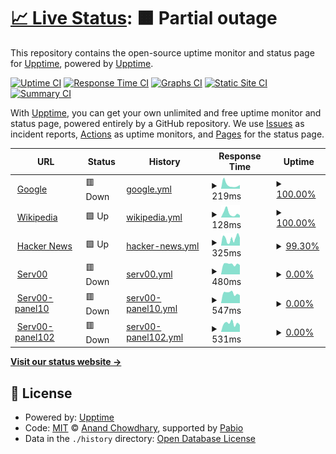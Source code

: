 # [📈 Live Status](https://demo.upptime.js.org): <!--live status--> **🟧 Partial outage**

This repository contains the open-source uptime monitor and status page for [Upptime](https://upptime.js.org), powered by [Upptime](https://github.com/upptime/upptime).

[![Uptime CI](https://github.com/Leapzhang/upptime/workflows/Uptime%20CI/badge.svg)](https://github.com/Leapzhang/upptime/actions?query=workflow%3A%22Uptime+CI%22)
[![Response Time CI](https://github.com/Leapzhang/upptime/workflows/Response%20Time%20CI/badge.svg)](https://github.com/Leapzhang/upptime/actions?query=workflow%3A%22Response+Time+CI%22)
[![Graphs CI](https://github.com/Leapzhang/upptime/workflows/Graphs%20CI/badge.svg)](https://github.com/Leapzhang/upptime/actions?query=workflow%3A%22Graphs+CI%22)
[![Static Site CI](https://github.com/Leapzhang/upptime/workflows/Static%20Site%20CI/badge.svg)](https://github.com/Leapzhang/upptime/actions?query=workflow%3A%22Static+Site+CI%22)
[![Summary CI](https://github.com/Leapzhang/upptime/workflows/Summary%20CI/badge.svg)](https://github.com/Leapzhang/upptime/actions?query=workflow%3A%22Summary+CI%22)

With [Upptime](https://upptime.js.org), you can get your own unlimited and free uptime monitor and status page, powered entirely by a GitHub repository. We use [Issues](https://github.com/upptime/upptime/issues) as incident reports, [Actions](https://github.com/Leapzhang/upptime/actions) as uptime monitors, and [Pages](https://demo.upptime.js.org) for the status page.

<!--start: status pages-->
<!-- This summary is generated by Upptime (https://github.com/upptime/upptime) -->
<!-- Do not edit this manually, your changes will be overwritten -->
<!-- prettier-ignore -->
| URL | Status | History | Response Time | Uptime |
| --- | ------ | ------- | ------------- | ------ |
| <img alt="" src="https://icons.duckduckgo.com/ip3/www.google.com.ico" height="13"> [Google](https://www.google.com) | 🟥 Down | [google.yml](https://github.com/Leapzhang/upptime/commits/HEAD/history/google.yml) | <details><summary><img alt="Response time graph" src="./graphs/google/response-time-week.png" height="20"> 219ms</summary><br><a href="https://demo.upptime.js.org/history/google"><img alt="Response time 116" src="https://img.shields.io/endpoint?url=https%3A%2F%2Fraw.githubusercontent.com%2FLeapzhang%2Fupptime%2FHEAD%2Fapi%2Fgoogle%2Fresponse-time.json"></a><br><a href="https://demo.upptime.js.org/history/google"><img alt="24-hour response time 326" src="https://img.shields.io/endpoint?url=https%3A%2F%2Fraw.githubusercontent.com%2FLeapzhang%2Fupptime%2FHEAD%2Fapi%2Fgoogle%2Fresponse-time-day.json"></a><br><a href="https://demo.upptime.js.org/history/google"><img alt="7-day response time 219" src="https://img.shields.io/endpoint?url=https%3A%2F%2Fraw.githubusercontent.com%2FLeapzhang%2Fupptime%2FHEAD%2Fapi%2Fgoogle%2Fresponse-time-week.json"></a><br><a href="https://demo.upptime.js.org/history/google"><img alt="30-day response time 132" src="https://img.shields.io/endpoint?url=https%3A%2F%2Fraw.githubusercontent.com%2FLeapzhang%2Fupptime%2FHEAD%2Fapi%2Fgoogle%2Fresponse-time-month.json"></a><br><a href="https://demo.upptime.js.org/history/google"><img alt="1-year response time 116" src="https://img.shields.io/endpoint?url=https%3A%2F%2Fraw.githubusercontent.com%2FLeapzhang%2Fupptime%2FHEAD%2Fapi%2Fgoogle%2Fresponse-time-year.json"></a></details> | <details><summary><a href="https://demo.upptime.js.org/history/google">100.00%</a></summary><a href="https://demo.upptime.js.org/history/google"><img alt="All-time uptime 100.00%" src="https://img.shields.io/endpoint?url=https%3A%2F%2Fraw.githubusercontent.com%2FLeapzhang%2Fupptime%2FHEAD%2Fapi%2Fgoogle%2Fuptime.json"></a><br><a href="https://demo.upptime.js.org/history/google"><img alt="24-hour uptime 99.99%" src="https://img.shields.io/endpoint?url=https%3A%2F%2Fraw.githubusercontent.com%2FLeapzhang%2Fupptime%2FHEAD%2Fapi%2Fgoogle%2Fuptime-day.json"></a><br><a href="https://demo.upptime.js.org/history/google"><img alt="7-day uptime 100.00%" src="https://img.shields.io/endpoint?url=https%3A%2F%2Fraw.githubusercontent.com%2FLeapzhang%2Fupptime%2FHEAD%2Fapi%2Fgoogle%2Fuptime-week.json"></a><br><a href="https://demo.upptime.js.org/history/google"><img alt="30-day uptime 100.00%" src="https://img.shields.io/endpoint?url=https%3A%2F%2Fraw.githubusercontent.com%2FLeapzhang%2Fupptime%2FHEAD%2Fapi%2Fgoogle%2Fuptime-month.json"></a><br><a href="https://demo.upptime.js.org/history/google"><img alt="1-year uptime 100.00%" src="https://img.shields.io/endpoint?url=https%3A%2F%2Fraw.githubusercontent.com%2FLeapzhang%2Fupptime%2FHEAD%2Fapi%2Fgoogle%2Fuptime-year.json"></a></details>
| <img alt="" src="https://icons.duckduckgo.com/ip3/en.wikipedia.org.ico" height="13"> [Wikipedia](https://en.wikipedia.org) | 🟩 Up | [wikipedia.yml](https://github.com/Leapzhang/upptime/commits/HEAD/history/wikipedia.yml) | <details><summary><img alt="Response time graph" src="./graphs/wikipedia/response-time-week.png" height="20"> 128ms</summary><br><a href="https://demo.upptime.js.org/history/wikipedia"><img alt="Response time 209" src="https://img.shields.io/endpoint?url=https%3A%2F%2Fraw.githubusercontent.com%2FLeapzhang%2Fupptime%2FHEAD%2Fapi%2Fwikipedia%2Fresponse-time.json"></a><br><a href="https://demo.upptime.js.org/history/wikipedia"><img alt="24-hour response time 65" src="https://img.shields.io/endpoint?url=https%3A%2F%2Fraw.githubusercontent.com%2FLeapzhang%2Fupptime%2FHEAD%2Fapi%2Fwikipedia%2Fresponse-time-day.json"></a><br><a href="https://demo.upptime.js.org/history/wikipedia"><img alt="7-day response time 128" src="https://img.shields.io/endpoint?url=https%3A%2F%2Fraw.githubusercontent.com%2FLeapzhang%2Fupptime%2FHEAD%2Fapi%2Fwikipedia%2Fresponse-time-week.json"></a><br><a href="https://demo.upptime.js.org/history/wikipedia"><img alt="30-day response time 235" src="https://img.shields.io/endpoint?url=https%3A%2F%2Fraw.githubusercontent.com%2FLeapzhang%2Fupptime%2FHEAD%2Fapi%2Fwikipedia%2Fresponse-time-month.json"></a><br><a href="https://demo.upptime.js.org/history/wikipedia"><img alt="1-year response time 209" src="https://img.shields.io/endpoint?url=https%3A%2F%2Fraw.githubusercontent.com%2FLeapzhang%2Fupptime%2FHEAD%2Fapi%2Fwikipedia%2Fresponse-time-year.json"></a></details> | <details><summary><a href="https://demo.upptime.js.org/history/wikipedia">100.00%</a></summary><a href="https://demo.upptime.js.org/history/wikipedia"><img alt="All-time uptime 100.00%" src="https://img.shields.io/endpoint?url=https%3A%2F%2Fraw.githubusercontent.com%2FLeapzhang%2Fupptime%2FHEAD%2Fapi%2Fwikipedia%2Fuptime.json"></a><br><a href="https://demo.upptime.js.org/history/wikipedia"><img alt="24-hour uptime 100.00%" src="https://img.shields.io/endpoint?url=https%3A%2F%2Fraw.githubusercontent.com%2FLeapzhang%2Fupptime%2FHEAD%2Fapi%2Fwikipedia%2Fuptime-day.json"></a><br><a href="https://demo.upptime.js.org/history/wikipedia"><img alt="7-day uptime 100.00%" src="https://img.shields.io/endpoint?url=https%3A%2F%2Fraw.githubusercontent.com%2FLeapzhang%2Fupptime%2FHEAD%2Fapi%2Fwikipedia%2Fuptime-week.json"></a><br><a href="https://demo.upptime.js.org/history/wikipedia"><img alt="30-day uptime 100.00%" src="https://img.shields.io/endpoint?url=https%3A%2F%2Fraw.githubusercontent.com%2FLeapzhang%2Fupptime%2FHEAD%2Fapi%2Fwikipedia%2Fuptime-month.json"></a><br><a href="https://demo.upptime.js.org/history/wikipedia"><img alt="1-year uptime 100.00%" src="https://img.shields.io/endpoint?url=https%3A%2F%2Fraw.githubusercontent.com%2FLeapzhang%2Fupptime%2FHEAD%2Fapi%2Fwikipedia%2Fuptime-year.json"></a></details>
| <img alt="" src="https://icons.duckduckgo.com/ip3/news.ycombinator.com.ico" height="13"> [Hacker News](https://news.ycombinator.com) | 🟩 Up | [hacker-news.yml](https://github.com/Leapzhang/upptime/commits/HEAD/history/hacker-news.yml) | <details><summary><img alt="Response time graph" src="./graphs/hacker-news/response-time-week.png" height="20"> 325ms</summary><br><a href="https://demo.upptime.js.org/history/hacker-news"><img alt="Response time 323" src="https://img.shields.io/endpoint?url=https%3A%2F%2Fraw.githubusercontent.com%2FLeapzhang%2Fupptime%2FHEAD%2Fapi%2Fhacker-news%2Fresponse-time.json"></a><br><a href="https://demo.upptime.js.org/history/hacker-news"><img alt="24-hour response time 359" src="https://img.shields.io/endpoint?url=https%3A%2F%2Fraw.githubusercontent.com%2FLeapzhang%2Fupptime%2FHEAD%2Fapi%2Fhacker-news%2Fresponse-time-day.json"></a><br><a href="https://demo.upptime.js.org/history/hacker-news"><img alt="7-day response time 325" src="https://img.shields.io/endpoint?url=https%3A%2F%2Fraw.githubusercontent.com%2FLeapzhang%2Fupptime%2FHEAD%2Fapi%2Fhacker-news%2Fresponse-time-week.json"></a><br><a href="https://demo.upptime.js.org/history/hacker-news"><img alt="30-day response time 339" src="https://img.shields.io/endpoint?url=https%3A%2F%2Fraw.githubusercontent.com%2FLeapzhang%2Fupptime%2FHEAD%2Fapi%2Fhacker-news%2Fresponse-time-month.json"></a><br><a href="https://demo.upptime.js.org/history/hacker-news"><img alt="1-year response time 323" src="https://img.shields.io/endpoint?url=https%3A%2F%2Fraw.githubusercontent.com%2FLeapzhang%2Fupptime%2FHEAD%2Fapi%2Fhacker-news%2Fresponse-time-year.json"></a></details> | <details><summary><a href="https://demo.upptime.js.org/history/hacker-news">99.30%</a></summary><a href="https://demo.upptime.js.org/history/hacker-news"><img alt="All-time uptime 100.00%" src="https://img.shields.io/endpoint?url=https%3A%2F%2Fraw.githubusercontent.com%2FLeapzhang%2Fupptime%2FHEAD%2Fapi%2Fhacker-news%2Fuptime.json"></a><br><a href="https://demo.upptime.js.org/history/hacker-news"><img alt="24-hour uptime 100.00%" src="https://img.shields.io/endpoint?url=https%3A%2F%2Fraw.githubusercontent.com%2FLeapzhang%2Fupptime%2FHEAD%2Fapi%2Fhacker-news%2Fuptime-day.json"></a><br><a href="https://demo.upptime.js.org/history/hacker-news"><img alt="7-day uptime 99.30%" src="https://img.shields.io/endpoint?url=https%3A%2F%2Fraw.githubusercontent.com%2FLeapzhang%2Fupptime%2FHEAD%2Fapi%2Fhacker-news%2Fuptime-week.json"></a><br><a href="https://demo.upptime.js.org/history/hacker-news"><img alt="30-day uptime 99.84%" src="https://img.shields.io/endpoint?url=https%3A%2F%2Fraw.githubusercontent.com%2FLeapzhang%2Fupptime%2FHEAD%2Fapi%2Fhacker-news%2Fuptime-month.json"></a><br><a href="https://demo.upptime.js.org/history/hacker-news"><img alt="1-year uptime 99.99%" src="https://img.shields.io/endpoint?url=https%3A%2F%2Fraw.githubusercontent.com%2FLeapzhang%2Fupptime%2FHEAD%2Fapi%2Fhacker-news%2Fuptime-year.json"></a></details>
| <img alt="" src="https://icons.duckduckgo.com/ip3/panel4.qqnews.pp.ua.ico" height="13"> [Serv00](http://panel4.qqnews.pp.ua) | 🟥 Down | [serv00.yml](https://github.com/Leapzhang/upptime/commits/HEAD/history/serv00.yml) | <details><summary><img alt="Response time graph" src="./graphs/serv00/response-time-week.png" height="20"> 480ms</summary><br><a href="https://demo.upptime.js.org/history/serv00"><img alt="Response time 594" src="https://img.shields.io/endpoint?url=https%3A%2F%2Fraw.githubusercontent.com%2FLeapzhang%2Fupptime%2FHEAD%2Fapi%2Fserv00%2Fresponse-time.json"></a><br><a href="https://demo.upptime.js.org/history/serv00"><img alt="24-hour response time 439" src="https://img.shields.io/endpoint?url=https%3A%2F%2Fraw.githubusercontent.com%2FLeapzhang%2Fupptime%2FHEAD%2Fapi%2Fserv00%2Fresponse-time-day.json"></a><br><a href="https://demo.upptime.js.org/history/serv00"><img alt="7-day response time 480" src="https://img.shields.io/endpoint?url=https%3A%2F%2Fraw.githubusercontent.com%2FLeapzhang%2Fupptime%2FHEAD%2Fapi%2Fserv00%2Fresponse-time-week.json"></a><br><a href="https://demo.upptime.js.org/history/serv00"><img alt="30-day response time 617" src="https://img.shields.io/endpoint?url=https%3A%2F%2Fraw.githubusercontent.com%2FLeapzhang%2Fupptime%2FHEAD%2Fapi%2Fserv00%2Fresponse-time-month.json"></a><br><a href="https://demo.upptime.js.org/history/serv00"><img alt="1-year response time 594" src="https://img.shields.io/endpoint?url=https%3A%2F%2Fraw.githubusercontent.com%2FLeapzhang%2Fupptime%2FHEAD%2Fapi%2Fserv00%2Fresponse-time-year.json"></a></details> | <details><summary><a href="https://demo.upptime.js.org/history/serv00">0.00%</a></summary><a href="https://demo.upptime.js.org/history/serv00"><img alt="All-time uptime 82.43%" src="https://img.shields.io/endpoint?url=https%3A%2F%2Fraw.githubusercontent.com%2FLeapzhang%2Fupptime%2FHEAD%2Fapi%2Fserv00%2Fuptime.json"></a><br><a href="https://demo.upptime.js.org/history/serv00"><img alt="24-hour uptime 0.00%" src="https://img.shields.io/endpoint?url=https%3A%2F%2Fraw.githubusercontent.com%2FLeapzhang%2Fupptime%2FHEAD%2Fapi%2Fserv00%2Fuptime-day.json"></a><br><a href="https://demo.upptime.js.org/history/serv00"><img alt="7-day uptime 0.00%" src="https://img.shields.io/endpoint?url=https%3A%2F%2Fraw.githubusercontent.com%2FLeapzhang%2Fupptime%2FHEAD%2Fapi%2Fserv00%2Fuptime-week.json"></a><br><a href="https://demo.upptime.js.org/history/serv00"><img alt="30-day uptime 1.38%" src="https://img.shields.io/endpoint?url=https%3A%2F%2Fraw.githubusercontent.com%2FLeapzhang%2Fupptime%2FHEAD%2Fapi%2Fserv00%2Fuptime-month.json"></a><br><a href="https://demo.upptime.js.org/history/serv00"><img alt="1-year uptime 82.43%" src="https://img.shields.io/endpoint?url=https%3A%2F%2Fraw.githubusercontent.com%2FLeapzhang%2Fupptime%2FHEAD%2Fapi%2Fserv00%2Fuptime-year.json"></a></details>
| <img alt="" src="https://icons.duckduckgo.com/ip3/panel10.qqnews.pp.ua.ico" height="13"> [Serv00-panel10](http://panel10.qqnews.pp.ua) | 🟥 Down | [serv00-panel10.yml](https://github.com/Leapzhang/upptime/commits/HEAD/history/serv00-panel10.yml) | <details><summary><img alt="Response time graph" src="./graphs/serv00-panel10/response-time-week.png" height="20"> 547ms</summary><br><a href="https://demo.upptime.js.org/history/serv00-panel10"><img alt="Response time 613" src="https://img.shields.io/endpoint?url=https%3A%2F%2Fraw.githubusercontent.com%2FLeapzhang%2Fupptime%2FHEAD%2Fapi%2Fserv00-panel10%2Fresponse-time.json"></a><br><a href="https://demo.upptime.js.org/history/serv00-panel10"><img alt="24-hour response time 429" src="https://img.shields.io/endpoint?url=https%3A%2F%2Fraw.githubusercontent.com%2FLeapzhang%2Fupptime%2FHEAD%2Fapi%2Fserv00-panel10%2Fresponse-time-day.json"></a><br><a href="https://demo.upptime.js.org/history/serv00-panel10"><img alt="7-day response time 547" src="https://img.shields.io/endpoint?url=https%3A%2F%2Fraw.githubusercontent.com%2FLeapzhang%2Fupptime%2FHEAD%2Fapi%2Fserv00-panel10%2Fresponse-time-week.json"></a><br><a href="https://demo.upptime.js.org/history/serv00-panel10"><img alt="30-day response time 841" src="https://img.shields.io/endpoint?url=https%3A%2F%2Fraw.githubusercontent.com%2FLeapzhang%2Fupptime%2FHEAD%2Fapi%2Fserv00-panel10%2Fresponse-time-month.json"></a><br><a href="https://demo.upptime.js.org/history/serv00-panel10"><img alt="1-year response time 613" src="https://img.shields.io/endpoint?url=https%3A%2F%2Fraw.githubusercontent.com%2FLeapzhang%2Fupptime%2FHEAD%2Fapi%2Fserv00-panel10%2Fresponse-time-year.json"></a></details> | <details><summary><a href="https://demo.upptime.js.org/history/serv00-panel10">0.00%</a></summary><a href="https://demo.upptime.js.org/history/serv00-panel10"><img alt="All-time uptime 82.74%" src="https://img.shields.io/endpoint?url=https%3A%2F%2Fraw.githubusercontent.com%2FLeapzhang%2Fupptime%2FHEAD%2Fapi%2Fserv00-panel10%2Fuptime.json"></a><br><a href="https://demo.upptime.js.org/history/serv00-panel10"><img alt="24-hour uptime 0.00%" src="https://img.shields.io/endpoint?url=https%3A%2F%2Fraw.githubusercontent.com%2FLeapzhang%2Fupptime%2FHEAD%2Fapi%2Fserv00-panel10%2Fuptime-day.json"></a><br><a href="https://demo.upptime.js.org/history/serv00-panel10"><img alt="7-day uptime 0.00%" src="https://img.shields.io/endpoint?url=https%3A%2F%2Fraw.githubusercontent.com%2FLeapzhang%2Fupptime%2FHEAD%2Fapi%2Fserv00-panel10%2Fuptime-week.json"></a><br><a href="https://demo.upptime.js.org/history/serv00-panel10"><img alt="30-day uptime 1.38%" src="https://img.shields.io/endpoint?url=https%3A%2F%2Fraw.githubusercontent.com%2FLeapzhang%2Fupptime%2FHEAD%2Fapi%2Fserv00-panel10%2Fuptime-month.json"></a><br><a href="https://demo.upptime.js.org/history/serv00-panel10"><img alt="1-year uptime 82.74%" src="https://img.shields.io/endpoint?url=https%3A%2F%2Fraw.githubusercontent.com%2FLeapzhang%2Fupptime%2FHEAD%2Fapi%2Fserv00-panel10%2Fuptime-year.json"></a></details>
| <img alt="" src="https://icons.duckduckgo.com/ip3/panel102.qqnews.pp.ua.ico" height="13"> [Serv00-panel102](http://panel102.qqnews.pp.ua) | 🟥 Down | [serv00-panel102.yml](https://github.com/Leapzhang/upptime/commits/HEAD/history/serv00-panel102.yml) | <details><summary><img alt="Response time graph" src="./graphs/serv00-panel102/response-time-week.png" height="20"> 531ms</summary><br><a href="https://demo.upptime.js.org/history/serv00-panel102"><img alt="Response time 537" src="https://img.shields.io/endpoint?url=https%3A%2F%2Fraw.githubusercontent.com%2FLeapzhang%2Fupptime%2FHEAD%2Fapi%2Fserv00-panel102%2Fresponse-time.json"></a><br><a href="https://demo.upptime.js.org/history/serv00-panel102"><img alt="24-hour response time 432" src="https://img.shields.io/endpoint?url=https%3A%2F%2Fraw.githubusercontent.com%2FLeapzhang%2Fupptime%2FHEAD%2Fapi%2Fserv00-panel102%2Fresponse-time-day.json"></a><br><a href="https://demo.upptime.js.org/history/serv00-panel102"><img alt="7-day response time 531" src="https://img.shields.io/endpoint?url=https%3A%2F%2Fraw.githubusercontent.com%2FLeapzhang%2Fupptime%2FHEAD%2Fapi%2Fserv00-panel102%2Fresponse-time-week.json"></a><br><a href="https://demo.upptime.js.org/history/serv00-panel102"><img alt="30-day response time 526" src="https://img.shields.io/endpoint?url=https%3A%2F%2Fraw.githubusercontent.com%2FLeapzhang%2Fupptime%2FHEAD%2Fapi%2Fserv00-panel102%2Fresponse-time-month.json"></a><br><a href="https://demo.upptime.js.org/history/serv00-panel102"><img alt="1-year response time 537" src="https://img.shields.io/endpoint?url=https%3A%2F%2Fraw.githubusercontent.com%2FLeapzhang%2Fupptime%2FHEAD%2Fapi%2Fserv00-panel102%2Fresponse-time-year.json"></a></details> | <details><summary><a href="https://demo.upptime.js.org/history/serv00-panel102">0.00%</a></summary><a href="https://demo.upptime.js.org/history/serv00-panel102"><img alt="All-time uptime 82.23%" src="https://img.shields.io/endpoint?url=https%3A%2F%2Fraw.githubusercontent.com%2FLeapzhang%2Fupptime%2FHEAD%2Fapi%2Fserv00-panel102%2Fuptime.json"></a><br><a href="https://demo.upptime.js.org/history/serv00-panel102"><img alt="24-hour uptime 0.00%" src="https://img.shields.io/endpoint?url=https%3A%2F%2Fraw.githubusercontent.com%2FLeapzhang%2Fupptime%2FHEAD%2Fapi%2Fserv00-panel102%2Fuptime-day.json"></a><br><a href="https://demo.upptime.js.org/history/serv00-panel102"><img alt="7-day uptime 0.00%" src="https://img.shields.io/endpoint?url=https%3A%2F%2Fraw.githubusercontent.com%2FLeapzhang%2Fupptime%2FHEAD%2Fapi%2Fserv00-panel102%2Fuptime-week.json"></a><br><a href="https://demo.upptime.js.org/history/serv00-panel102"><img alt="30-day uptime 1.38%" src="https://img.shields.io/endpoint?url=https%3A%2F%2Fraw.githubusercontent.com%2FLeapzhang%2Fupptime%2FHEAD%2Fapi%2Fserv00-panel102%2Fuptime-month.json"></a><br><a href="https://demo.upptime.js.org/history/serv00-panel102"><img alt="1-year uptime 82.23%" src="https://img.shields.io/endpoint?url=https%3A%2F%2Fraw.githubusercontent.com%2FLeapzhang%2Fupptime%2FHEAD%2Fapi%2Fserv00-panel102%2Fuptime-year.json"></a></details>

<!--end: status pages-->

[**Visit our status website →**](https://demo.upptime.js.org)

## 📄 License

- Powered by: [Upptime](https://github.com/upptime/upptime)
- Code: [MIT](./LICENSE) © [Anand Chowdhary](https://anandchowdhary.com), supported by [Pabio](https://pabio.com)
- Data in the `./history` directory: [Open Database License](https://opendatacommons.org/licenses/odbl/1-0/)
